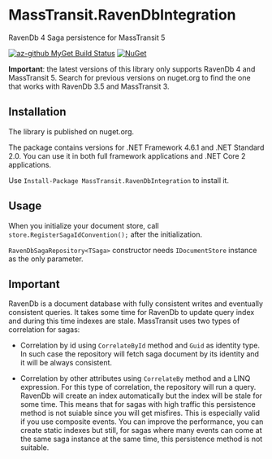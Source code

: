 # MassTransit.RavenDbIntegration

RavenDb 4 Saga persistence for MassTransit 5

[![az-github MyGet Build Status](https://www.myget.org/BuildSource/Badge/az-github?identifier=b5d89944-9bb6-4f62-aa11-77807aa395f0)](https://www.myget.org/)
[![NuGet](https://img.shields.io/nuget/v/MassTransit.RavenDbIntegration.svg)](https://www.nuget.org/packages/MassTransit.RavenDbIntegration/)

**Important**: the latest versions of this library only supports RavenDb 4 and MassTransit 5. Search for previous versions on
nuget.org to find the one that works with RavenDb 3.5 and MassTransit 3.

## Installation

The library is published on nuget.org.

The package contains versions for .NET Framework 4.6.1 and .NET Standard 2.0. You can use it in both full framework
applications and .NET Core 2 applications.

Use `Install-Package MassTransit.RavenDbIntegration` to install it.

## Usage

When you initialize your document store, call `store.RegisterSagaIdConvention();` after the initialization.

`RavenDbSagaRepository<TSaga>` constructor needs `IDocumentStore` instance as the only parameter.

## Important

RavenDb is a document database with fully consistent writes and eventually consistent queries.
It takes some time for RavenDb to update query index and during this time indexes are stale.
MassTransit uses two types of correlation for sagas:

 - Correlation by id using `CorrelateById` method and `Guid` as identity type. In such case
   the repository will fetch saga document by its identity and it will be always consistent.

 - Correlation by other attributes using `CorrelateBy` method and a LINQ expression. For this type
   of correlation, the repository will run a query. RavenDb will create an index automatically
   but the index will be stale for some time. This means that for sagas with high traffic
   this persistence method is not suiable since you will get misfires. This is especially valid
   if you use composite events. You can improve the performance, you can create static indexes
   but still, for sagas where many events can come at the same saga instance at the same time,
   this persistence method is not suitable.
